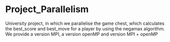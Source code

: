 # Project_Parallelism
University project, in which we parallelise the game chest, which calculates the best_score and best_move for a player by using the negamax algorithm. We provide a version MPI, a version openMP and version MPI + openMP
